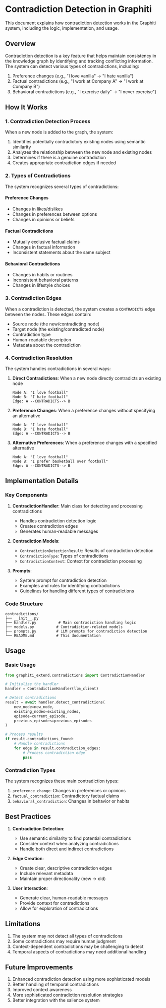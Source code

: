 # Contradiction Detection in Graphiti

This document explains how contradiction detection works in the Graphiti system, including the logic, implementation, and usage.

## Overview

Contradiction detection is a key feature that helps maintain consistency in the knowledge graph by identifying and tracking conflicting information. The system can detect various types of contradictions, including:

1. Preference changes (e.g., "I love vanilla" → "I hate vanilla")
2. Factual contradictions (e.g., "I work at Company A" → "I work at Company B")
3. Behavioral contradictions (e.g., "I exercise daily" → "I never exercise")

## How It Works

### 1. Contradiction Detection Process

When a new node is added to the graph, the system:

1. Identifies potentially contradictory existing nodes using semantic similarity
2. Analyzes the relationship between the new node and existing nodes
3. Determines if there is a genuine contradiction
4. Creates appropriate contradiction edges if needed

### 2. Types of Contradictions

The system recognizes several types of contradictions:

#### Preference Changes
- Changes in likes/dislikes
- Changes in preferences between options
- Changes in opinions or beliefs

#### Factual Contradictions
- Mutually exclusive factual claims
- Changes in factual information
- Inconsistent statements about the same subject

#### Behavioral Contradictions
- Changes in habits or routines
- Inconsistent behavioral patterns
- Changes in lifestyle choices

### 3. Contradiction Edges

When a contradiction is detected, the system creates a `CONTRADICTS` edge between the nodes. These edges contain:

- Source node (the new/contradicting node)
- Target node (the existing/contradicted node)
- Contradiction type
- Human-readable description
- Metadata about the contradiction

### 4. Contradiction Resolution

The system handles contradictions in several ways:

1. **Direct Contradictions**: When a new node directly contradicts an existing node
   ```
   Node A: "I love football"
   Node B: "I hate football"
   Edge: A --CONTRADICTS--> B
   ```

2. **Preference Changes**: When a preference changes without specifying an alternative
   ```
   Node A: "I love football"
   Node B: "I hate football"
   Edge: A --CONTRADICTS--> B
   ```

3. **Alternative Preferences**: When a preference changes with a specified alternative
   ```
   Node A: "I love football"
   Node B: "I prefer basketball over football"
   Edge: A --CONTRADICTS--> B
   ```

## Implementation Details

### Key Components

1. **ContradictionHandler**: Main class for detecting and processing contradictions
   - Handles contradiction detection logic
   - Creates contradiction edges
   - Generates human-readable messages

2. **Contradiction Models**:
   - `ContradictionDetectionResult`: Results of contradiction detection
   - `ContradictionType`: Types of contradictions
   - `ContradictionContext`: Context for contradiction processing

3. **Prompts**:
   - System prompt for contradiction detection
   - Examples and rules for identifying contradictions
   - Guidelines for handling different types of contradictions

### Code Structure

```
contradictions/
├── __init__.py
├── handler.py          # Main contradiction handling logic
├── models.py          # Contradiction-related models
├── prompts.py         # LLM prompts for contradiction detection
└── README.md          # This documentation
```

## Usage

### Basic Usage

```python
from graphiti_extend.contradictions import ContradictionHandler

# Initialize the handler
handler = ContradictionHandler(llm_client)

# Detect contradictions
result = await handler.detect_contradictions(
    new_node=new_node,
    existing_nodes=existing_nodes,
    episode=current_episode,
    previous_episodes=previous_episodes
)

# Process results
if result.contradictions_found:
    # Handle contradictions
    for edge in result.contradiction_edges:
        # Process contradiction edge
        pass
```

### Contradiction Types

The system recognizes these main contradiction types:

1. `preference_change`: Changes in preferences or opinions
2. `factual_contradiction`: Contradictory factual claims
3. `behavioral_contradiction`: Changes in behavior or habits

## Best Practices

1. **Contradiction Detection**:
   - Use semantic similarity to find potential contradictions
   - Consider context when analyzing contradictions
   - Handle both direct and indirect contradictions

2. **Edge Creation**:
   - Create clear, descriptive contradiction edges
   - Include relevant metadata
   - Maintain proper directionality (new → old)

3. **User Interaction**:
   - Generate clear, human-readable messages
   - Provide context for contradictions
   - Allow for exploration of contradictions

## Limitations

1. The system may not detect all types of contradictions
2. Some contradictions may require human judgment
3. Context-dependent contradictions may be challenging to detect
4. Temporal aspects of contradictions may need additional handling

## Future Improvements

1. Enhanced contradiction detection using more sophisticated models
2. Better handling of temporal contradictions
3. Improved context awareness
4. More sophisticated contradiction resolution strategies
5. Better integration with the salience system 